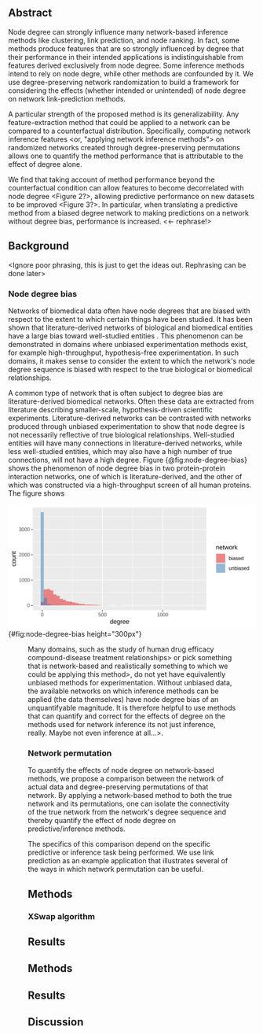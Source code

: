 ## Abstract

Node degree can strongly influence many network-based inference methods like clustering, link prediction, and node ranking.
In fact, some methods produce features that are so strongly influenced by degree that their performance in their intended applications is indistinguishable from features derived exclusively from node degree.
Some inference methods intend to rely on node degre, while other methods are confounded by it.
We use degree-preserving network randomization to build a framework for considering the effects (whether intended or unintended) of node degree on network link-prediction methods.

A particular strength of the proposed method is its generalizability.
Any feature-extraction method that could be applied to a network can be compared to a <?meaningful?> counterfactual distribution.
Specifically, computing network inference features <or, "applying network inference methods"> on randomized networks created through degree-preserving permutations allows one to quantify the method performance that is attributable to the effect of degree alone.

We find that taking account of method performance beyond the counterfactual condition can allow features to become decorrelated with node degree <Figure 2?>, allowing predictive performance on new datasets to be improved <Figure 3?>.
In particular, when translating a predictive method from a biased degree network to making predictions on a network without degree bias, performance is increased. <<- rephrase!>

## Background

<Ignore poor phrasing, this is just to get the ideas out. Rephrasing can be done later>

### Node degree bias

Networks of biomedical data often have node degrees that are biased with respect to the extent to which certain things have been studied.
It has been shown that literature-derived networks of biological and biomedical entities have a large bias toward well-studied entities <Citation needed>.
This phenomenon can be demonstrated in domains where unbiased experimentation methods exist, for example high-throughput, hypothesis-free experimentation.
In such domains, it makes sense to consider the extent to which the network's node degree sequence is biased with respect to the true biological or biomedical relationships.

A common type of network that is often subject to degree bias are literature-derived biomedical networks.
Often these data are extracted from literature describing smaller-scale, hypothesis-driven scientific experiments.
Literature-derived networks can be contrasted with networks produced through unbiased experimentation to show that node degree is not necessarily reflective of true biological relationships.
Well-studied entities will have many connections in literature-derived networks, while less well-studied entities, which may also have a high number of true connections, will not have a high degree.
Figure {@fig:node-degree-bias} shows the phenomenon of node degree bias in two protein-protein interaction networks, one of which is literature-derived, and the other of which was constructed via a high-throughput screen of all human proteins.
The figure shows 

![PPI degree distributions](images/ppi_degree_dists.png){#fig:node-degree-bias height="300px"}

<Figure 1 should be changed such that "count" becomes something like "number of nodes", and "network" actually gives the source of the networks, so like "Rolland, 2014" or whatever.>

Many domains, such as the study of human drug efficacy compound-disease treatment relationships> or pick something that is network-based and realistically something to which we could be applying this method>, do not yet have equivalently unbiased methods for experimentation.
Without unbiased data, the available networks on which inference methods can be applied (the data themselves) have node degree bias of an unquantifyable magnitude.
It is therefore helpful to use methods that can quantify and correct for the effects of degree on the methods used for network inference its not just inference, really. Maybe not even inference at all...>.

### Network permutation

To quantify the effects of node degree on network-based methods, we propose a comparison between the network of actual data and degree-preserving permutations of that network.
By applying a network-based method to both the true network and its permutations, one can isolate the connectivity of the true network from the network's degree sequence and thereby quantify the effect of node degree on predictive/inference methods.

The specifics of this comparison depend on the specific predictive or inference task being performed.
We use link prediction as an example application that illustrates several of the ways in which network permutation can be useful.

## Methods

### XSwap algorithm



## Results


<!-- For applications where node degree can be an unwanted source of bias, we present a simple nonparametric framework that accounts for node degree through degree-preserving network randomizations and finds the probability that observed features would occur due only to node degree and global network structure.

For link-prediction applications where node degree is an intended feature, we present the "edge prior", an estimate of the probability that a specific edge exists in random networks with a given degree sequence.

The null hypothesis which underlies the edge prior is, if the edges in this network are meaningless, what is the probability that you would observe an edge here? So the actual null hypothesis is that the specific conections in this network do not represent information that is useful for predicting edges. Though, it really isn't a hypothesis test we are doing. Maybe, "

-->

<!-- 
Interlude:

But it's not that a network is a random draw from a distribution of a given degree sequence, but that each edge really is independent, and exists with its own probability. The degree sequence is just a realization. Maybe think about each source node as having a degree that is drawn from a binomial distribution with node-unique parameter \theta_i, but common N = number of source nodes. Then the actual edges are 

How performance varies depends on so many factors. Some features will have p > feat while others have vice versa. Also depends on the data, as sometimes edge priors are really predictive, while other times they are not. When edge prior does really well, could that mean we are closer to the real degree distribution? So that moving around existing edges produces plausible realizations of the actual network? 

So what about the differences between data? Perhaps the two are actually one and the same, and it is simpler still. That is, the whole point is that we are presenting a method for quantifying the """percent of performance???""" really needs a serious treatment> that is due to degree alone. 

What metric could that be? (AUROC - P-AUROC) / (AUROC)? The fraction of AUROC that is due to degree (really global degree sequence) alone. Which makes more sense, because AUROC depends both on feature and data. And that's the benefit of this, you can quantify the extent to which data is due to degree. Moreover, its super general, because it doesn't even depend on AUROC. It can be AUPR, accuracy, F1, whatever. Probably should do one of those.

 -->

<!--
    Why would we need to randomize networks?
    * How can we contextualize this approach? Like "Monte Carlo"? Or more like a permutation test?
-->

<!--
    Why should degree be preserved?
    * Need to show that degree is a massive confounder
    * Citations would be helpful here, but maybe scant empirical proof
        * How do you even prove something is a "confounder"?
-->

<!-- Other methods to get similar results? Chung-Lu, "configuration model"? etc. -->

<!--
    XSwap algorithm
    * Background -> Original paper
-->

## Methods

<!--
    XSwap algorithm
    * Modifications we made to the original method... if any?
    * Pseudocode
-->

<!--
    Implementation (fairly brief)
    * Why Python
    * Why C++
    * Brief architecture discussion
-->

<!--
    Comparisons
    * XSwap-randomization vs other kinds of background performance metrics
    * Other graphs
    * Other predictive tasks/implementations
-->

## Results

<!-- Performance of XSwap itself -->
<!-- x: Number of attempts, y: Number of successful swaps -->
<!-- x: Number of attempts, y: Percent of edges unchanged -->
<!-- Network density vs (fractional) attempts to 50% (or some cutoff) changed -->
<!-- Is it possible to estimate the fraction of the random graph space that is being explored by XSwap? -->
<!-- Is there a closed-form solution for the probability of an edge after a certain number of swaps? -->

<!-- Comparisons of other methods through the use of XSwap -->

## Discussion

